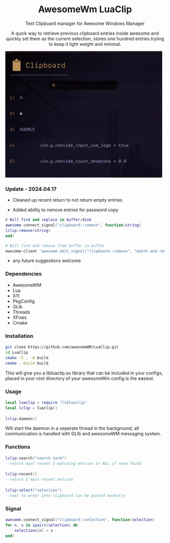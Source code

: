 <h1 align="center"> AwesomeWm LuaClip</h1>
<p align="center"> Text Clipboard manager for Awesome Windows Manager </p>
<p align="center"> A quick way to retrieve previous clipboard entries inside awesome and quickly set them as the current selection, stores one hundred entries tryiing to keep it light weight and minimal.</p>

![Alt text](luaclip.png)
<h3>Update - 2024.04.17</h3>

- Cleaned up recent return to not return empty entries

- Added ability to remove entries for password copy


```lua
# Will find and replace in buffer/disk
awesome.connect_signal("clipboard::remove", function(string)
lclip:remove(string)
end)
```


```bash
# Will find and remove from buffer in buffer
awesome-client 'awesome.emit_signal("clipboard::remove", "match and remove")'

```

- any future suggestions welcome


<h3>Dependencies</h3>

- AwesomeWM
- Lua
- X11
- PkgConfig
- GLib
- Threads
- XFixes
- Cmake

<h3>Installation</h3>

```bash
git clone https://github.com/awesomeWM/LuaClip.git
cd LuaClip
cmake -S . -B build
cmake --build build
```
This will give you a libluaclip.so library that can be included in your configs, placed in your root directory of your awesomeWm config is the easiest.

<h3>Usage</h3>

```lua
local luaclip = require "libluaclip"
local lclip = luaclip()

lclip:daemon()
```
Will start the daemon in a seperate thread in the background, all communication is handled with GLIb and awesomeWM messaging system.

<h3>Functions</h3>

```lua
lclip:search("search term")
--return most recent 5 matching entries or NIL if none found

lclip:recent()
--return 5 most recent entries

lclip:select("selection")
--text to enter into clipboard can be pasted normally
```


<h3>Signal</h3>

```lua
awesome.connect_signal("clipboard::selection", function(selection)
for n, s in ipairs(selection) do
    selections[n] = s
end)
```

